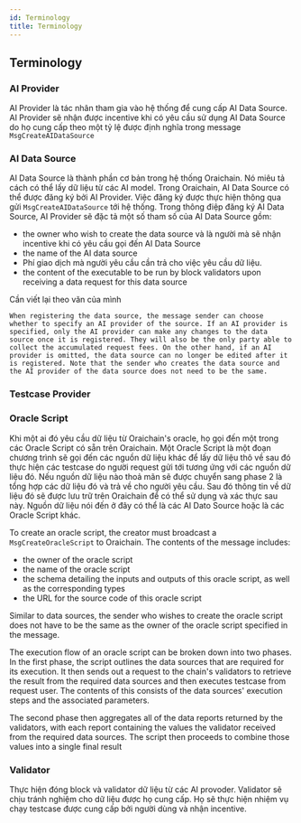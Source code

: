 ```yaml
---
id: Terminology
title: Terminology
---
```


## Terminology

### AI Provider

AI Provider là tác nhân tham gia vào hệ thống để cung cấp AI Data Source. AI Provider sẽ nhận được incentive khi có yêu cầu sử dụng AI Data Source do họ cung cấp theo một tỷ lệ được định nghĩa trong message `MsgCreateAIDataSource`

### AI Data Source

AI Data Source là thành phần cơ bản trong hệ thống Oraichain. Nó miêu tả cách có thể lấy dữ liệu từ các AI model. Trong Oraichain, AI Data Source có thể được đăng ký bởi AI Provider. Việc đăng ký được thực hiện thông qua gửi `MsgCreateAIDataSource` tới hệ thống. Trong thông điệp đăng ký AI Data Source, AI Provider sẽ đặc tả một số tham số của AI Data Source gồm:

- the owner who wish to create the data source và là người mà sẽ nhận incentive khi có yêu cầu gọi đến AI Data Source
- the name of the  AI data source
- Phí giao dịch mà người yêu cầu cần trả cho việc yêu cầu dữ liệu.
- the content of the executable to be run by block validators upon receiving a data request for this data source


Cần viết lại theo văn của mình
```
When registering the data source, the message sender can choose whether to specify an AI provider of the source. If an AI provider is specified, only the AI provider can make any changes to the data source once it is registered. They will also be the only party able to collect the accumulated request fees. On the other hand, if an AI provider is omitted, the data source can no longer be edited after it is registered. Note that the sender who creates the data source and the AI provider of the data source does not need to be the same.
```

### Testcase Provider

### Oracle Script

Khi một ai đó yêu cầu dữ liệu từ Oraichain's oracle, họ gọi đến một trong các Oracle Script có sẵn trên Oraichain.  Một Oracle Script là một đoạn chương trình sẽ gọi đến các nguồn dữ liệu khác để lấy dữ liệu thô về sau đó thực hiện các testcase do người request gửi tới tương ứng với các nguồn dữ liệu đó. Nếu nguồn dữ liệu nào thoả mãn sẽ được chuyển sang phase 2 là tổng hợp các dữ liệu đó và trả về cho người yêu cầu. Sau đó thông tin về dữ liệu đó sẽ được lưu trữ trên Oraichain để có thể sử dụng và xác thực sau này. Nguồn dữ liệu nói đến ở đây có thể là các AI Dato Source hoặc là các Oracle Script khác.

To create an oracle script, the creator must broadcast a `MsgCreateOracleScript` to Oraichain. The contents of the message includes:

- the owner of the oracle script
- the name of the oracle script
- the schema detailing the inputs and outputs of this oracle script, as well as the corresponding types
- the URL for the source code of this oracle script


Similar to data sources, the sender who wishes to create the oracle script does not have to be the same as the owner of the oracle script specified in the message.

The execution flow of an oracle script can be broken down into two phases. In the first phase, the script outlines the data sources that are required for its execution. It then sends out a request to the chain's validators to retrieve the result from the required data sources and then executes testcase from request user. The contents of this consists of the data sources' execution steps and the associated parameters.

The second phase then aggregates all of the data reports returned by the validators, with each report containing the values the validator received from the required data sources. The script then proceeds to combine those values into a single final result


### Validator

Thực hiện đóng block và validator dữ liệu từ các AI provoder. Validator sẽ chịu tránh nghiệm cho dữ liệu được họ cung cấp. Họ sẽ thực hiện nhiệm vụ chạy testcase được cung cấp bởi người dùng và nhận incentive.
